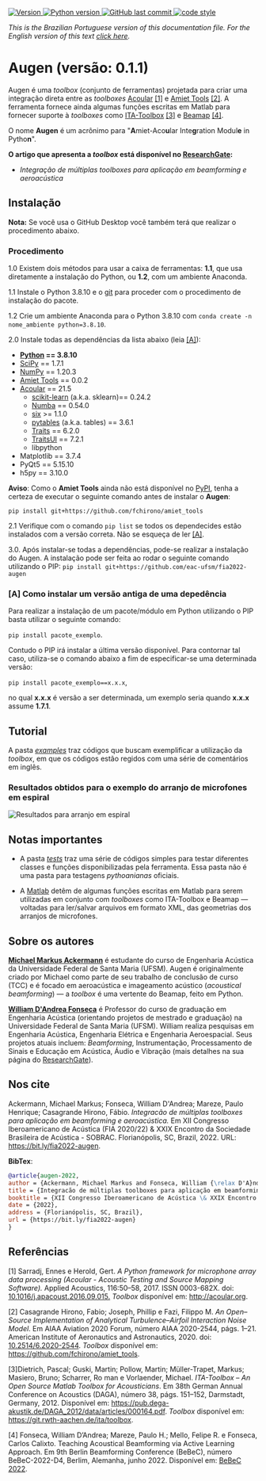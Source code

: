 <p align="left">
  <a href="https://github.com/eac-ufsm/augen/" target="_blank">
    <img alt="Version" src="https://img.shields.io/badge/Version-0.1.1-brightgreen">
  </a>

  <a href="https://www.python.org/downloads/release/python-3810/" target="_blank">
    <img alt="Python version" src="https://img.shields.io/badge/Python-3.8.10-blue">
  </a>

  <a href="https://github.com/eac-ufsm/augen/commits/master" target="_blank">
    <img src="https://img.shields.io/github/last-commit/eac-ufsm/augen" alt="GitHub last commit">
  </a>

  <a href="https://github.com/psf/black" target="_blank">
    <img alt="code style" src="https://img.shields.io/badge/code style-black-black">
  </a>

</p>

*This is the Brazilian Portuguese version of this documentation file. For the English version of this text [click here](README.md).*

# Augen (versão: 0.1.1)

Augen é uma *toolbox* (conjunto de ferramentas) projetada para criar uma integração direta entre as *toolboxes* [Acoular](https://github.com/acoular/acoular) [[1]](#1) e [Amiet Tools](https://github.com/fchirono/amiet_tools) [[2]](#2). A ferramenta fornece ainda algumas funções escritas em Matlab para fornecer suporte à *toolboxes* como [ITA-Toolbox](https://git.rwth-aachen.de/ita/toolbox) [[3]](#3) e [Beamap](https://github.com/eac-ufsm/beamap) [[4]](#4).

O nome **Augen** é um acrônimo para "**A**miet-Aco**u**lar Inte**g**ration Modul**e** in Pytho**n**".

**O artigo que apresenta a *toolbox* está disponível no [ResearchGate](https://www.researchgate.net/publication/363031873_Integracao_de_multiplas_toolboxes_para_aplicacao_em_beamforming_e_aeroacustica):**

- *Integração de múltiplas toolboxes para aplicação em beamforming e aeroacústica*

## Instalação

**Nota:** Se você usa o GitHub Desktop você também terá que realizar o procedimento abaixo.

### Procedimento

1.0 Existem dois métodos para usar a caixa de ferramentas: **1.1**, que usa diretamente a instalação do Python, ou **1.2**, com um ambiente Anaconda.

1.1 Instale o Python 3.8.10 e o [git](https://git-scm.com/) para proceder com o procedimento de instalação do pacote.

1.2 Crie um ambiente Anaconda para o Python 3.8.10 com ```conda create -n nome_ambiente python=3.8.10```.

2.0 Instale todas as dependências da lista abaixo (leia [[A]](#A)):

- **[Python](https://www.python.org/downloads/release/python-3810/) == 3.8.10**
- [SciPy](https://scipy.org/) == 1.7.1
- [NumPy](https://numpy.org/) == 1.20.3
- [Amiet Tools](https://github.com/fchirono/amiet_tools) == 0.0.2
- [Acoular](https://github.com/acoular/acoular) == 21.5
  - [scikit-learn](https://scikit-learn.org/stable/) (a.k.a. sklearn)== 0.24.2
  - [Numba](https://numba.pydata.org/) == 0.54.0
  - [six](https://github.com/benjaminp/six) >= 1.1.0
  - [pytables](https://github.com/PyTables/PyTables) (a.k.a. tables) == 3.6.1
  - [Traits](https://docs.enthought.com/traits/index.html) == 6.2.0
  - [TraitsUI](https://docs.enthought.com/traitsui/) == 7.2.1
  - libpython
- Matplotlib == 3.7.4
- PyQt5 == 5.15.10
- h5py == 3.10.0

**Aviso**: Como o **Amiet Tools** ainda não está disponível no [PyPI](https://pypi.org/), tenha a certeza de executar o seguinte comando antes de instalar o **Augen**:

```pip install git+https://github.com/fchirono/amiet_tools```

2.1 Verifique com o comando ```pip list``` se todos os dependecides estão instalados com a versão correta. Não se esqueça de ler [[A]](#A).

3.0. Após instalar-se todas a dependências, pode-se realizar a instalação do Augen. A instalação pode ser feita ao rodar o seguinte comando utilizando o PIP:
```pip install git+https://github.com/eac-ufsm/fia2022-augen```


### <a id="A">[A]</a> Como instalar um versão antiga de uma depedência

Para realizar a instalação de um pacote/módulo em Python utilizando o PIP basta utilizar o seguinte comando:

```pip install pacote_exemplo```.

Contudo o PIP irá instalar a última versão disponível. Para contornar tal caso, utiliza-se o comando abaixo a fim de especificar-se uma determinada versão:

```pip install pacote_exemplo==x.x.x```,

no qual **x.x.x** é versão a ser determinada, um exemplo seria quando **x.x.x** assume **1.7.1**.

## Tutorial

A pasta [*examples*](examples) traz códigos que buscam exemplificar a utilização da *toolbox*, em que os códigos estão regidos com uma série de comentários em inglês.

### Resultados obtidos para o exemplo do arranjo de microfones em espiral

![Resultados para arranjo em espiral](examples/fia22/images/Spiral_MicArray.png)

## Notas importantes

- A pasta [*tests*](simple_tests) traz uma série de códigos simples para testar diferentes classes e funções disponibilizadas pela ferramenta. Essa pasta não é uma pasta para testagens *pythoanianas* oficiais.

- A [Matlab](matlab) detêm de algumas funções escritas em Matlab para serem utilizadas em conjunto com *toolboxes* como ITA-Toolbox e Beamap — voltadas para ler/salvar arquivos em formato XML, das geometrias dos arranjos de microfones.

## Sobre os autores

**[Michael Markus Ackermann](https://www.researchgate.net/profile/Michael-Ackermann-3)** é estudante do curso de Engenharia Acústica da Universidade Federal de Santa Maria (UFSM). Augen é originalmente criado por Michael como parte de seu trabalho de conclusão de curso (TCC) e é focado em aeroacústica e imageamento acústico (*acoustical beamforming*) — a *toolbox* é uma vertente do Beamap, feito em Python.

**[William D'Andrea Fonseca](https://www.researchgate.net/profile/William-Fonseca-4)** é Professor do curso de graduação em Engenharia Acústica (orientando projetos de mestrado e graduação) na Universidade Federal de Santa Maria (UFSM). William realiza pesquisas em Engenharia Acústica, Engenharia Elétrica e Engenharia Aeroespacial. Seus projetos atuais incluem: *Beamforming*, Instrumentação, Processamento de Sinais e Educação em Acústica, Áudio e Vibração (mais detalhes na sua página do [ResearchGate](http://will.eng.br)).

## Nos cite

Ackermann, Michael Markus; Fonseca, William D'Andrea; Mareze, Paulo Henrique; Casagrande Hirono, Fábio. *Integracão de múltiplas toolboxes para aplicação em beamforming e aeroacústica.* Em XII Congresso Iberoamericano de Acústica (FIA 2020/22) & XXIX Encontro da Sociedade Brasileira de Acústica - SOBRAC. Florianópolis, SC, Brazil, 2022. URL: <https://bit.ly/fia2022-augen>.

**BibTex**:

```bibtex
@article{augen-2022,
author = {Ackermann, Michael Markus and Fonseca, William {\relax D'A}ndrea, and Mareze, Paulo Henrique and Casagrande Hirono, Fábio},
title = {Integracão de múltiplas toolboxes para aplicação em beamforming e aeroacústica},
booktitle = {XII Congresso Iberoamericano de Acústica \& XXIX Encontro da Sociedade Brasileira de Acústica - SOBRAC},
date = {2022},
address = {Florianópolis, SC, Brazil},
url = {https://bit.ly/fia2022-augen}
}
```

## Referências

<a id="1">[1]</a> Sarradj, Ennes e Herold, Gert. *A Python framework for microphone array data processing (Acoular - Acoustic Testing and Source Mapping Software).* Applied Acoustics, 116:50–58, 2017. ISSN 0003-682X. doi: [10.1016/j.apacoust.2016.09.015.](https://doi.org/10.1016/j.apacoust.2016.09.015.) *Toolbox* disponível em: <http://acoular.org>.

<a id="2">[2]</a> Casagrande Hirono, Fabio; Joseph, Phillip e Fazi, Filippo M. *An Open–Source Implementation of Analytical Turbulence–Airfoil Interaction Noise Model*. Em AIAA Aviation 2020 Forum, número AIAA 2020-2544, págs. 1–21. American Institute of Aeronautics and Astronautics, 2020. doi: [10.2514/6.2020-2544](https://doi.org/10.2514/6.2020-2544). *Toolbox* disponível em: <https://github.com/fchirono/amiet_tools>.

<a id="3">[3]</a>Dietrich, Pascal; Guski, Martin; Pollow, Martin; Müller-Trapet, Markus; Masiero, Bruno; Scharrer, Ro man e Vorlaender, Michael. *ITA-Toolbox – An Open Source Matlab Toolbox for Acousticians*. Em 38th German Annual Conference on Acoustics (DAGA), número 38, págs. 151–152, Darmstadt, Germany, 2012. Disponível em: <https://pub.dega-akustik.de/DAGA_2012/data/articles/000164.pdf>. *Toolbox* disponível em: <https://git.rwth-aachen.de/ita/toolbox>.

<a id="4">[4]</a> Fonseca, William D’Andrea; Mareze, Paulo H.; Mello, Felipe R. e Fonseca, Carlos Calixto. Teaching Acoustical Beamforming via Active Learning Approach. Em 9th Berlin Beamforming Conference (BeBeC), número BeBeC-2022-D4, Berlim, Alemanha, junho 2022. Disponível em: [BeBeC 2022](https://bit.ly/bebec2022).
